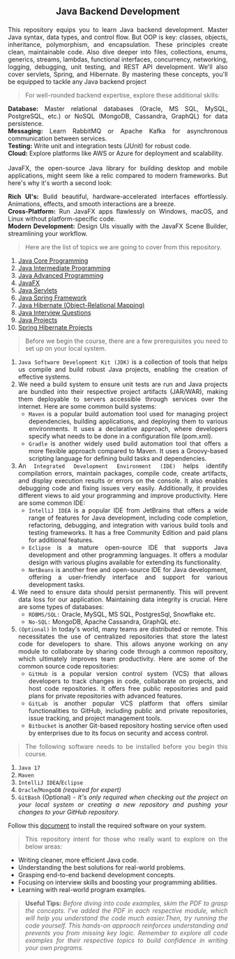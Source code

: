 ## <p style="text-align: center;">Java Backend Development</p>
<div style="text-align: justify;">
This repository equips you to learn Java backend development. Master Java syntax, data types, and control flow. But OOP is key: classes, 
objects, inheritance, polymorphism, and encapsulation. These principles create clean, maintainable code. Also dive deeper into files,
collections, enums, generics, streams, lambdas, functional interfaces, concurrency, networking, logging, debugging, unit testing,
and REST API development. We'll also cover servlets, Spring, and Hibernate. By mastering these concepts, you'll be equipped to tackle any
Java backend project
</div>


><p style="text-align: justify;">For well-rounded backend expertise, explore these additional skills:</p>
<div style="text-align: justify;">
<b>Database:</b> Master relational databases (Oracle, MS SQL, MySQL, PostgreSQL, etc.) or NoSQL (MongoDB, Cassandra, GraphQL) for data persistence.<br>
<b>Messaging:</b> Learn RabbitMQ or Apache Kafka for asynchronous communication between services.<br>
<b>Testing:</b> Write unit and integration tests (JUnit) for robust code.<br>
<b>Cloud:</b> Explore platforms like AWS or Azure for deployment and scalability.<br>
</div>
<br>

<div style="text-align: justify;">
JavaFX, the open-source Java library for building desktop and mobile applications, might seem like a relic compared to modern frameworks. But here's why it's worth a second look:

<b>Rich UI's:</b> Build beautiful, hardware-accelerated interfaces effortlessly. Animations, effects, and smooth interactions are a breeze.<br>
<b>Cross-Platform:</b> Run JavaFX apps flawlessly on Windows, macOS, and Linux without platform-specific code.<br>
<b>Modern Development:</b> Design UIs visually with the JavaFX Scene Builder, streamlining your workflow.<br>
</div>


><p style="text-align: justify;">Here are the list of topics we are going to cover from this repository.</p>
1. [Java Core Programming](https://github.com/arun-stephen/learn-java-backend/tree/master/01-java-basic)
2. [Java Intermediate Programming](https://github.com/arun-stephen/learn-java-backend/tree/master/02-java-intermediate)
3. [Java Advanced Programming](https://github.com/arun-stephen/learn-java-backend/tree/master/03-java-expert)
4. [JavaFX](https://github.com/arun-stephen/learn-java-backend/tree/master/04-java-fx)
5. [Java Servlets](https://github.com/arun-stephen/learn-java-backend/tree/master/05-java-servlet)
6. [Java Spring Framework](https://github.com/arun-stephen/learn-java-backend/tree/master/06-java-spring)
7. [Java Hibernate (Object-Relational Mapping)](https://github.com/arun-stephen/learn-java-backend/tree/master/07-java-hibernate)
8. [Java Interview Questions](https://github.com/arun-stephen/learn-java-backend/tree/master/08-java-interview-programs)
9. [Java Projects](https://github.com/arun-stephen/learn-java-backend/tree/master/09-java-projects)
10. [Spring Hibernate Projects](https://github.com/arun-stephen/learn-java-backend/tree/master/10-spring-hibernate-projects)

> <p style="text-align: justify;">Before we begin the course, there are a few prerequisites you need to set up on your local system.</p>
<div style="text-align: justify;">

1. `Java Software Development Kit (JDK)` is a collection of tools that helps us compile and build robust Java projects, enabling the creation of effective systems.
2. We need a build system to ensure unit tests are run and Java projects are bundled into their respective project artifacts (JAR/WAR), making them deployable to servers accessible through services over the internet.
Here are some common build systems:
   * `Maven` is a popular build automation tool used for managing project dependencies, building applications, and deploying them to various environments. It uses a declarative
approach, where developers specify what needs to be done in a configuration file (pom.xml).
   * `Gradle` is another widely used build automation tool that offers a more flexible approach compared to Maven. It uses a Groovy-based scripting language for defining build tasks and dependencies.
3. An `Integrated Development Environment (IDE)` helps identify compilation errors, maintain packages, compile code, create artifacts, and display execution results or errors on the console. It also enables debugging code and fixing issues very easily. Additionally, it provides different views to
aid your programming and improve productivity.
Here are some common IDE:
   * `IntelliJ IDEA` is a popular IDE from JetBrains that offers a wide range of features for Java development, including code completion, refactoring, debugging, and integration with various build tools
and testing frameworks. It has a free Community Edition and paid plans for additional features.
   * `Eclipse` is a mature open-source IDE that supports Java development and other programming languages. It offers a modular design with various plugins available for extending its functionality.
   * `NetBeans` is another free and open-source IDE for Java development, offering a user-friendly interface and support for various development tasks.
4. We need to ensure data should persist permanently. This will prevent data loss for our application. Maintaining data integrity is crucial. Here are some types of databases:
   * `RDBMS/SQL:` Oracle, MySQL, MS SQL, PostgresSql, Snowflake etc.
   * `No-SQL:` MongoDB, Apache Cassandra, GraphQL etc.
5. `(Optional)` In today's world, many teams are distributed or remote. This necessitates the use of centralized repositories that store the latest code for developers to share.  This allows anyone working on any module to collaborate by sharing code through a common repository, which ultimately improves team productivity.
Here are some of the common source code repositories:
   * `GitHub` is a popular version control system (VCS) that allows developers to track changes in code, collaborate on projects, and host code repositories.
It offers free public repositories and paid plans for private repositories with advanced features.
   * `GitLab` is another popular VCS platform that offers similar functionalities to GitHub, including public and private repositories, issue tracking, and project management tools.
   * `Bitbucket` is another Git-based repository hosting service often used by enterprises due to its focus on security and access control.
</div>

> <p style="text-align: justify;">The following software needs to be installed before you begin this course.</p>
<div style="text-align: justify;">

1. `Java 17`
2. `Maven`
3. `IntelliJ IDEA`/`Eclipse`
4. `Oracle`/`MongoDB` <i>(required for expert)</i>
5. `GitBash` (Optional) - <i>It's only required when checking out the project on your local system or creating a new repository and pushing your changes to your GitHub repository.</i>

Follow this [document](https://github.com/arun-stephen/learn-java-backend/blob/master/INSTALLATION_GUIDE.md) to install the required software on your system.
</div>

> <p style="text-align: justify;">This repository intent for those who really want to explore on the below areas:</p>
<div style="text-align: justify;">

* Writing cleaner, more efficient Java code.
* Understanding the best solutions for real-world problems.
* Grasping end-to-end backend development concepts.
* Focusing on interview skills and boosting your programming abilities.
* Learning with real-world program examples.
</div>

><p style="text-align: justify;"><b>Useful Tips:</b> <i>Before diving into code examples, skim the PDF to grasp the concepts. I've added the PDF in each respective module, which will help you understand the code much easier.Then, try running the code yourself. This hands-on approach reinforces understanding and prevents you from missing key logic. Remember to explore all code examples for their respective topics to build confidence in writing your own programs.</i></p>
